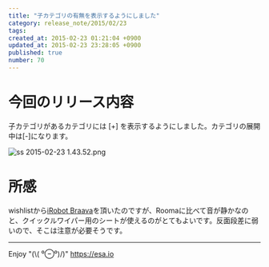 ```yaml
---
title: "子カテゴリの有無を表示するようにしました"
category: release_note/2015/02/23
tags: 
created_at: 2015-02-23 01:21:04 +0900
updated_at: 2015-02-23 23:28:05 +0900
published: true
number: 70
---
```


# 今回のリリース内容
子カテゴリがあるカテゴリには [+] を表示するようにしました。カテゴリの展開中は[-]になります。

![ss 2015-02-23 1.43.52.png](https://img.esa.io/uploads/production/pictures/105/5265/image/4e20ad2b4727f2a444a49526b6f7b8f7.png)

# 所感
wishlistから[iRobot Braava](http://www.amazon.co.jp/dp/B00HAV9M7O)を頂いたのですが、Roomaに比べて音が静かなのと、クイックルワイパー用のシートが使えるのがとてもよいです。反面段差に弱いので、そこは注意が必要そうです。

---
Enjoy "(\\( ⁰⊖⁰)/)"
https://esa.io
